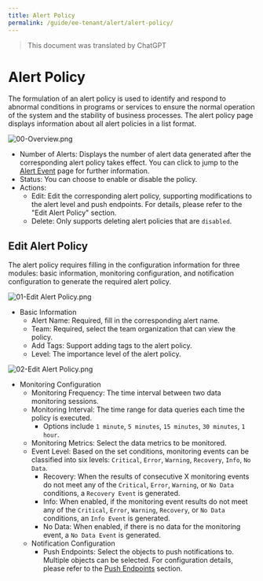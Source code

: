 ```yaml
---
title: Alert Policy
permalink: /guide/ee-tenant/alert/alert-policy/
---
```


> This document was translated by ChatGPT

# Alert Policy

The formulation of an alert policy is used to identify and respond to abnormal conditions in programs or services to ensure the normal operation of the system and the stability of business processes.
The alert policy page displays information about all alert policies in a list format.

![00-Overview.png](https://yunshan-guangzhou.oss-cn-beijing.aliyuncs.com/pub/pic/2024051566447b93e1025.png)

- Number of Alerts: Displays the number of alert data generated after the corresponding alert policy takes effect. You can click to jump to the [Alert Event](./alert-event/) page for further information.
- Status: You can choose to enable or disable the policy.
- Actions:
  - Edit: Edit the corresponding alert policy, supporting modifications to the alert level and push endpoints. For details, please refer to the "Edit Alert Policy" section.
  - Delete: Only supports deleting alert policies that are `disabled`.

## Edit Alert Policy

The alert policy requires filling in the configuration information for three modules: basic information, monitoring configuration, and notification configuration to generate the required alert policy.

![01-Edit Alert Policy.png](https://yunshan-guangzhou.oss-cn-beijing.aliyuncs.com/pub/pic/2024051566447b8697e3d.png)

- Basic Information
  - Alert Name: Required, fill in the corresponding alert name.
  - Team: Required, select the team organization that can view the policy.
  - Add Tags: Support adding tags to the alert policy.
  - Level: The importance level of the alert policy.

![02-Edit Alert Policy.png](https://yunshan-guangzhou.oss-cn-beijing.aliyuncs.com/pub/pic/2024051566447b880ecc2.png)

- Monitoring Configuration
  - Monitoring Frequency: The time interval between two data monitoring sessions.
  - Monitoring Interval: The time range for data queries each time the policy is executed.
    - Options include `1 minute`, `5 minutes`, `15 minutes`, `30 minutes`, `1 hour`.
  - Monitoring Metrics: Select the data metrics to be monitored.
  - Event Level: Based on the set conditions, monitoring events can be classified into six levels: `Critical`, `Error`, `Warning`, `Recovery`, `Info`, `No Data`.
    - Recovery: When the results of consecutive X monitoring events do not meet any of the `Critical`, `Error`, `Warning`, or `No Data` conditions, a `Recovery Event` is generated.
    - Info: When enabled, if the monitoring event results do not meet any of the `Critical`, `Error`, `Warning`, `Recovery`, or `No Data` conditions, an `Info Event` is generated.
    - No Data: When enabled, if there is no data for the monitoring event, a `No Data Event` is generated.
  - Notification Configuration
    - Push Endpoints: Select the objects to push notifications to. Multiple objects can be selected. For configuration details, please refer to the [Push Endpoints](./push-endpoint/) section.
